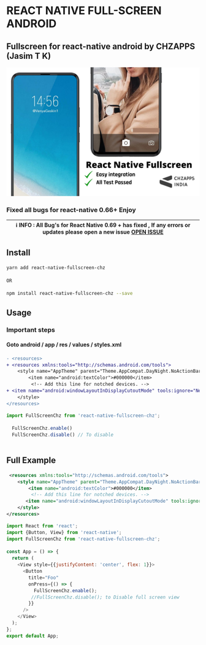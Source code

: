 # REACT NATIVE FULL-SCREEN ANDROID

## Fullscreen for react-native android by CHZAPPS (Jasim T K)

<img src="https://raw.githubusercontent.com/chzappsinc/react-native-fullscreen-chz/main/example/React%20Native%20Fullscreen.png" />

### Fixed all bugs for react-native 0.66+ Enjoy

|ℹ️ **INFO** : All Bug's for React Native 0.69 + has fixed , If any errors or updates please open a new issue [OPEN ISSUE](https://github.com/chzappsinc/react-native-fullscreen-chz/issues) |
| --- |

## Install

```sh
yarn add react-native-fullscreen-chz

OR

npm install react-native-fullscreen-chz --save

```

## Usage

### Important steps

#### Goto android / app / res / values / styles.xml

```diff
- <resources>
+ <resources xmlns:tools="http://schemas.android.com/tools">
    <style name="AppTheme" parent="Theme.AppCompat.DayNight.NoActionBar">
        <item name="android:textColor">#000000</item>
         <!-- Add this line for notched devices. -->
+ <item name="android:windowLayoutInDisplayCutoutMode" tools:ignore="NewApi">shortEdges</item> 
    </style>
</resources>

```

<!-- Now add this in styles.xml _This will help notched devices_

```diff
+ <item name="android:windowLayoutInDisplayCutoutMode" tools:ignore="NewApi">shortEdges</item>
```

This will help notched devices and help them to show on full screens

Js -->

```js
import FullScreenChz from 'react-native-fullscreen-chz';

  FullScreenChz.enable()
  FullScreenChz.disable() // To disable
  
```

## Full Example

```xml
 <resources xmlns:tools="http://schemas.android.com/tools">
    <style name="AppTheme" parent="Theme.AppCompat.DayNight.NoActionBar">
        <item name="android:textColor">#000000</item>
         <!-- Add this line for notched devices. -->
       <item name="android:windowLayoutInDisplayCutoutMode" tools:ignore="NewApi">shortEdges</item> 
    </style>
</resources>

```

```js
import React from 'react';
import {Button, View} from 'react-native';
import FullScreenChz from 'react-native-fullscreen-chz';

const App = () => {
  return (
    <View style={{justifyContent: 'center', flex: 1}}>
      <Button
        title="Foo"
        onPress={() => {
          FullScreenChz.enable();
         //FullScreenChz.disable(); to Disable full screen view
        }}
      />
    </View>
  );
};
export default App;
```
